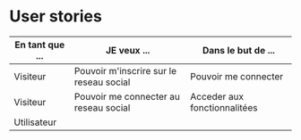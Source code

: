 # User stories

| En tant que ... | JE veux ... | Dans le but de ... |
| ---             | ---         | ---                |
| Visiteur | Pouvoir m'inscrire sur le reseau social | Pouvoir me connecter |
| Visiteur | Pouvoir me connecter au reseau social | Acceder aux fonctionnalitées |
| Utilisateur | 